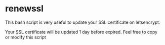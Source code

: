 # renewssl
This bash script is very useful to update your SSL certificate on letsencrypt.

Your SSL certificate will be updated 1 day before expired. Feel free to copy or modify this script
